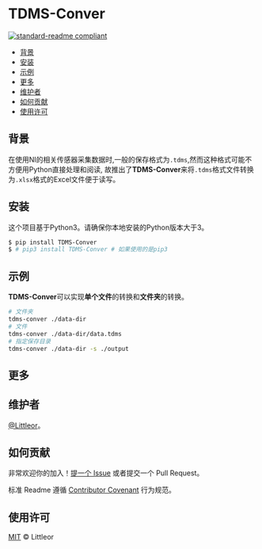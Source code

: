 # TDMS-Conver

[![standard-readme compliant](https://img.shields.io/badge/readme%20style-standard-brightgreen.svg?style=flat-square)](https://github.com/RichardLitt/standard-readme)

- [背景](#背景)
- [安装](#安装)
- [示例](#示例)
- [更多](更多 )
- [维护者](#维护者)
- [如何贡献](#如何贡献)
- [使用许可](#使用许可)

## 背景

在使用NI的相关传感器采集数据时,一般的保存格式为`.tdms`,然而这种格式可能不方便用Python直接处理和阅读, 故推出了**TDMS-Conver**来将`.tdms`格式文件转换为`.xlsx`格式的Excel文件便于读写。

## 安装

这个项目基于Python3。请确保你本地安装的Python版本大于3。

```sh
$ pip install TDMS-Conver
$ # pip3 install TDMS-Conver # 如果使用的是pip3
```

## 示例

**TDMS-Conver**可以实现**单个文件**的转换和**文件夹**的转换。

```bash
# 文件夹
tdms-conver ./data-dir
# 文件
tdms-conver ./data-dir/data.tdms
# 指定保存目录
tdms-conver ./data-dir -s ./output 
```

## 更多


## 维护者

[@Littleor](https://github.com/Littleor)。

## 如何贡献

非常欢迎你的加入！[提一个 Issue](https://github.com/Littleor/TDMS-Conver/issues/new) 或者提交一个 Pull Request。


标准 Readme 遵循 [Contributor Covenant](http://contributor-covenant.org/version/1/3/0/) 行为规范。


## 使用许可

[MIT](LICENSE) © Littleor
